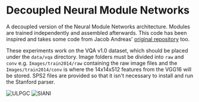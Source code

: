 # Decoupled Neural Module Networks

A decoupled version of the Neural Module Networks architecture. Modules are trained independently and assembled afterwards. This code has been inspired and takes some code from Jacob Andreas' [original repository](https://github.com/jacobandreas/nmn2) too.

These experiments work on the VQA v1.0 dataset, which should be placed under the `data/vqa` directory. Image folders must be divided into `raw` and `conv` e.g. `Images/train2014/raw` containing the raw image files and the `Images/train2014/conv` is where the 14x14x512 features from the VGG16 will be stored. SPS2 files are provided so that it isn't necessary to install and run the Stanford parser.

![ULPGC](https://www.siani.es/files/multimedia/imagenes/web/logo_ulpgc.png) ![SIANI](https://www.siani.es/files/multimedia/imagenes/web/logo_header.png)
